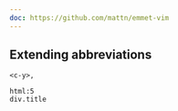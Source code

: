 ```yaml
---
doc: https://github.com/mattn/emmet-vim
---
```


## Extending abbreviations

```
<c-y>,

html:5
div.title
```
